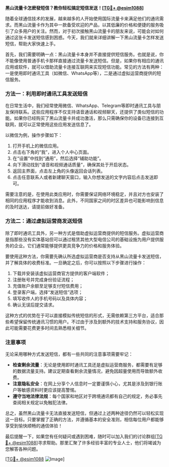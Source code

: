 **黑山流量卡怎麽發短信？教你轻松搞定短信发送！[[TG💪+ @esim1088](https://t.me/s/esim1088)]**

随着全球通信技术的发展，越来越多的人开始使用国际流量卡来满足他们的通讯需求。而黑山流量卡作为其中一款备受欢迎的产品，以其低廉的价格和便捷的服务吸引了众多用户的关注。然而，对于初次接触黑山流量卡的朋友来说，可能会对如何通过这张卡发送短信感到困惑。今天，我们就来详细讲解一下黑山流量卡怎样发送短信，帮助大家快速上手。

首先，我们需要明确一点：黑山流量卡本身并不直接提供短信服务。也就是说，你不能像使用普通手机卡那样直接通过流量卡发送短信。但是，如果你有相应的通讯应用或软件，就可以借助流量卡连接互联网来实现短信功能。常见的方法有两种：一是使用即时通讯工具（如微信、WhatsApp等），二是通过虚拟运营商提供的短信服务。

### 方法一：利用即时通讯工具发送短信

在日常生活中，我们经常使用微信、WhatsApp、Telegram等即时通讯工具与朋友保持联系。这些应用程序不仅支持语音通话和视频聊天，还提供了类似短信的功能。如果你已经购买了黑山流量卡并成功激活，那么只需确保你的设备已连接到互联网，就可以正常使用这些应用发送信息了。

以微信为例，操作步骤如下：
1. 打开手机上的微信应用。
2. 点击右下角的“我”，进入个人中心页面。
3. 在“设置”中找到“通用”，然后选择“辅助功能”。
4. 向下滑动找到“语音和视频通话质量”，确保其处于开启状态。
5. 返回主界面，点击左上角的头像返回会话列表。
6. 点击任意联系人或者新建聊天窗口，输入你想发送的文字内容后点击发送即可。

需要注意的是，在使用此类应用时，你需要保证网络环境稳定，并且对方也安装了相同的应用程序才能收到消息。此外，不同国家之间的时区差异也可能影响到信息的及时送达，请提前做好准备。

### 方法二：通过虚拟运营商发送短信

除了即时通讯工具外，另一种方式是借助虚拟运营商提供的短信服务。虚拟运营商是指那些没有实体基站但可以通过租赁其他大型电信公司的基础设施为用户提供服务的企业。它们通常能够提供更具竞争力的价格和服务体验。

要使用这种方法，你需要先确认所选虚拟运营商是否支持从黑山流量卡发送短信，并了解具体的收费标准。一旦确定之后，你可以按照以下步骤进行操作：

1. 下载并安装该虚拟运营商官方提供的客户端软件；
2. 注册账号并完成身份验证流程；
3. 充值账户余额至足够支付短信费用；
4. 登录客户端，选择“发送短信”选项；
5. 填写收件人的手机号码以及具体内容；
6. 确认无误后提交请求。

这种方式的优势在于可以直接模拟传统短信的形式，无需依赖第三方平台，适合那些希望保留传统通讯习惯的用户。不过由于涉及到额外的技术支持和服务协议，因此可能需要花费更多时间去熟悉相关细节。

### 注意事项

无论采用哪种方式发送短信，都有一些共同的注意事项需要牢记：

- **检查剩余流量**：无论是使用即时通讯工具还是虚拟运营商服务，都需要有足够的数据流量支持。建议定期查看剩余流量情况，避免因超量使用而导致额外收费。
- **注意隐私安全**：在网上分享个人信息时一定要谨慎小心，尤其是涉及到银行账户等敏感资料时更应该提高警惕。
- **遵守当地法律法规**：每个国家和地区对于跨境通讯都有自己的规定，务必事先查阅相关规定以免触犯法律。

总之，虽然黑山流量卡无法直接发送短信，但通过上述两种途径仍然可以轻松实现这一目标。只要掌握了正确的方法，并遵循基本的安全准则，相信每位用户都能够享受到愉快顺畅的通信体验！

最后提醒一下，如果您有任何疑问或遇到困难，随时可以加入我们的讨论群组[[TG💪+ @esim1088](https://t.me/s/esim1088)]寻求帮助。那里汇聚了许多经验丰富的专业人士，他们将竭诚为您解答各种问题。

[[TG💪+ @esim1088](https://t.me/s/esim1088) ![Image](https://i.postimg.cc/4NQfJmqS/Snipaste-2025-05-13-00-14-12.png)]